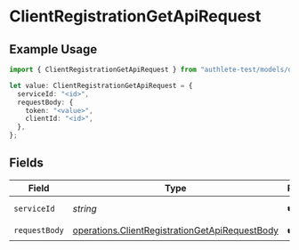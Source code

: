 # ClientRegistrationGetApiRequest

## Example Usage

```typescript
import { ClientRegistrationGetApiRequest } from "authlete-test/models/operations";

let value: ClientRegistrationGetApiRequest = {
  serviceId: "<id>",
  requestBody: {
    token: "<value>",
    clientId: "<id>",
  },
};
```

## Fields

| Field                                                                                                            | Type                                                                                                             | Required                                                                                                         | Description                                                                                                      |
| ---------------------------------------------------------------------------------------------------------------- | ---------------------------------------------------------------------------------------------------------------- | ---------------------------------------------------------------------------------------------------------------- | ---------------------------------------------------------------------------------------------------------------- |
| `serviceId`                                                                                                      | *string*                                                                                                         | :heavy_check_mark:                                                                                               | A service ID.                                                                                                    |
| `requestBody`                                                                                                    | [operations.ClientRegistrationGetApiRequestBody](../../models/operations/clientregistrationgetapirequestbody.md) | :heavy_check_mark:                                                                                               | N/A                                                                                                              |